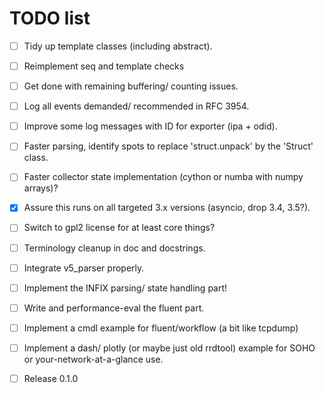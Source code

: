 # TODO list

- [ ] Tidy up template classes (including abstract).

- [ ] Reimplement seq and template checks

- [ ] Get done with remaining buffering/ counting issues.

- [ ] Log all events demanded/ recommended in RFC 3954.

- [ ] Improve some log messages with ID for exporter (ipa + odid).

- [ ] Faster parsing, identify spots to replace 'struct.unpack'
  by the 'Struct' class.

- [ ] Faster collector state implementation (cython or numba with
  numpy arrays)?

- [x] Assure this runs on all targeted 3.x versions (asyncio, drop 3.4, 3.5?).

- [ ] Switch to gpl2 license for at least core things?

- [ ] Terminology cleanup in doc and docstrings.

- [ ] Integrate v5_parser properly.

- [ ] Implement the INFIX parsing/ state handling part!

- [ ] Write and performance-eval the fluent part.

- [ ] Implement a cmdl example for fluent/workflow (a bit like tcpdump)

- [ ] Implement a dash/ plotly (or maybe just old rrdtool) example for
  SOHO or your-network-at-a-glance use.

- [ ] Release 0.1.0
